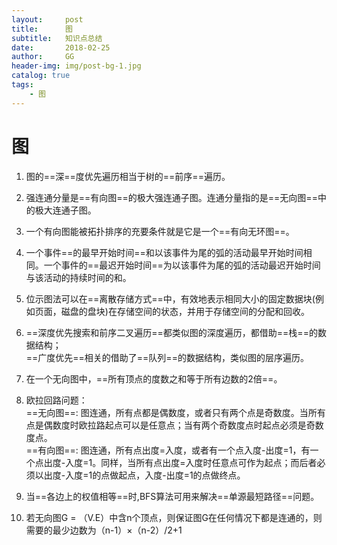 ```yaml
---
layout:     post
title:      图
subtitle:   知识点总结
date:       2018-02-25
author:     GG
header-img: img/post-bg-1.jpg
catalog: true
tags:
    - 图
---
```


# 图
1. 图的==深==度优先遍历相当于树的==前序==遍历。

2. 强连通分量是==有向图==的极大强连通子图。连通分量指的是==无向图==中的极大连通子图。
3. 一个有向图能被拓扑排序的充要条件就是它是一个==有向无环图==。
4. 一个事件==的最早开始时间==和以该事件为尾的弧的活动最早开始时间相同。一个事件的==最迟开始时间==为以该事件为尾的弧的活动最迟开始时间与该活动的持续时间的和。
5.  位示图法可以在==离散存储方式==中，有效地表示相同大小的固定数据块(例如页面，磁盘的盘块)在存储空间的状态，并用于存储空间的分配和回收。
6.  ==深度优先搜索和前序二叉遍历==都类似图的深度遍历，都借助==栈==的数据结构；  
==广度优先==相关的借助了==队列==的数据结构，类似图的层序遍历。
7. 在一个无向图中，==所有顶点的度数之和等于所有边数的2倍==。
8. 欧拉回路问题：  
==无向图==:  图连通，所有点都是偶数度，或者只有两个点是奇数度。当所有点是偶数度时欧拉路起点可以是任意点；当有两个奇数度点时起点必须是奇数度点。  
==有向图==:  图连通，所有点出度=入度，或者有一个点入度-出度=1，有一个点出度-入度=1。同样，当所有点出度=入度时任意点可作为起点；而后者必须以出度-入度=1的点做起点，入度-出度=1的点做终点。
9. 当==各边上的权值相等==时,BFS算法可用来解决==单源最短路径==问题。
10. 若无向图G = （V.E）中含n个顶点，则保证图G在任何情况下都是连通的，则需要的最少边数为（n-1）×（n-2）/2+1
